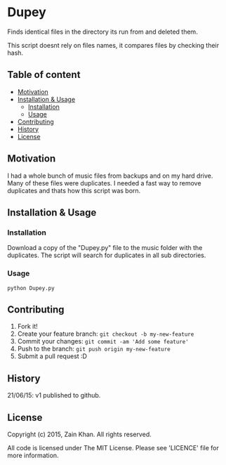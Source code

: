 # Dupey
Finds identical files in the directory its run from and deleted them. 

This script doesnt rely on files names, it compares files by checking their hash.

## Table of content

- [Motivation](#motivation)
- [Installation & Usage](#installation--usage)
    - [Installation](#installation)
    - [Usage](#usage)
- [Contributing](#contributing)
- [History](#history)
- [License](#license)

## Motivation
I had a whole bunch of music files from backups and on my hard drive. Many of these files were duplicates. I needed a fast way to remove duplicates and thats how this script was born.

## Installation & Usage

### Installation
Download a copy of the "Dupey.py" file to the music folder with the duplicates. The script will search for duplicates in all sub directories.

### Usage
```
python Dupey.py
```

## Contributing
1. Fork it!
2. Create your feature branch: `git checkout -b my-new-feature`
3. Commit your changes: `git commit -am 'Add some feature'`
4. Push to the branch: `git push origin my-new-feature`
5. Submit a pull request :D

## History
21/06/15: v1 published to github.

## License
Copyright (c) 2015, Zain Khan. All rights reserved.

All code is licensed under The MIT License. Please see 'LICENCE' file for more information.
